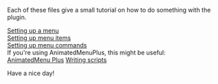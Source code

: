 Each of these files give a small tutorial on how to do something with the plugin.

<a href="https://github.com/megamichiel/AnimatedMenu/blob/master/tutorials/Setting%20up%20a%20menu.md">Setting up a menu</a><br/>
<a href="https://github.com/megamichiel/AnimatedMenu/blob/master/tutorials/Setting%20up%20menu%20items.md">Setting up menu items</a><br/>
<a href="https://github.com/megamichiel/AnimatedMenu/blob/master/tutorials/Setting%20up%20item%20commands.md">Setting up menu commands</a><br/>
If you're using AnimatedMenuPlus, this might be useful:<br/>
<a href="https://github.com/megamichiel/AnimatedMenu/blob/master/tutorials/AnimatedMenu%20Plus.md">AnimatedMenu Plus</a>
<a href="https://github.com/megamichiel/AnimatedMenu/blob/master/tutorials/Writing%20scripts.md">Writing scripts</a>

Have a nice day!